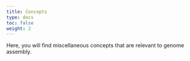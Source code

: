 ```yaml
---
title: Concepts
type: docs
toc: false
weight: 2
---
```


Here, you will find miscellaneous concepts that are relevant to genome assembly.

